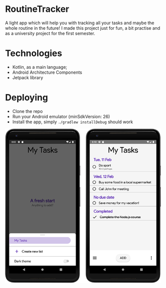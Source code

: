 # RoutineTracker
A light app which will help you with tracking all your tasks and maybe the whole routine in the future! I made this project just for fun, a bit practise and as a university project for the first semester.
# Technologies
* Kotlin, as a main language;
* Android Architecture Components
* Jetpack library
# Deploying
* Clone the repo
* Run your Android emulator (minSdkVersion: 26)
* Install the app, simply `./gradlew installDebug` should work

<img src="screenshot.png">
